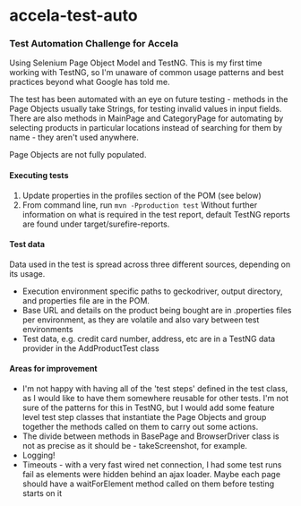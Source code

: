 # accela-test-auto
### Test Automation Challenge for Accela

Using Selenium Page Object Model and TestNG. This is my first time working with TestNG, so I'm unaware of common usage patterns and best practices beyond what Google has told me.

The test has been automated with an eye on future testing - methods in the Page Objects usually take Strings, for testing invalid values in input fields. There are also methods in MainPage and CategoryPage for automating by selecting products in particular locations instead of searching for them by name - they aren't used anywhere. 

Page Objects are not fully populated.

#### Executing tests

1. Update properties in the profiles section of the POM (see below)
1. From command line, run `mvn -Pproduction test`
Without further information on what is required in the test report, default TestNG reports are found under target/surefire-reports.

#### Test data

Data used in the test is spread across three different sources, depending on its usage.

* Execution environment specific paths to geckodriver, output directory, and properties file are in the POM.
* Base URL and details on the product being bought are in .properties files per environment, as they are volatile and also vary between test environments
* Test data, e.g. credit card number, address, etc are in a TestNG data provider in the AddProductTest class

#### Areas for improvement

* I'm not happy with having all of the 'test steps' defined in the test class, as I would like to have them somewhere reusable for other tests. I'm not sure of the patterns for this in TestNG, but I would add some feature level test step classes that instantiate the Page Objects and group together the methods called on them to carry out some actions.
* The divide between methods in BasePage and BrowserDriver class is not as precise as it should be - takeScreenshot, for example.
* Logging!
* Timeouts - with a very fast wired net connection, I had some test runs fail as elements were hidden behind an ajax loader. Maybe each page should have a waitForElement method called on them before testing starts on it
